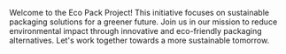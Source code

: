 Welcome to the Eco Pack Project! This initiative focuses on sustainable packaging solutions for a greener future. Join us in our mission to reduce environmental impact through innovative and eco-friendly packaging alternatives. Let's work together towards a more sustainable tomorrow.
